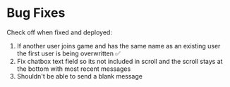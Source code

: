 # Bug Fixes

Check off when fixed and deployed:

1. If another user joins game and has the same name as an existing user the first user is being overwritten ✅
2. Fix chatbox text field so its not included in scroll and the scroll stays at the bottom with most recent messages
3. Shouldn't be able to send a blank message
